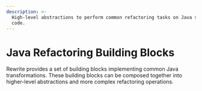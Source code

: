 ```yaml
---
description: >-
  High-level abstractions to perform common refactoring tasks on Java source
  code.
---
```


# Java Refactoring Building Blocks

Rewrite provides a set of building blocks implementing common Java transformations. These building blocks can be composed together into higher-level abstractions and more complex refactoring operations.

